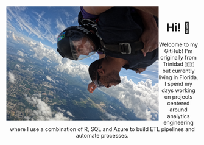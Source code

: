 <img width="400" align='left' src="header_image.jpg">

<h1 align="center"> Hi! 👋 </h1>

<p align="center">
Welcome to my GitHub! I'm originally from Trinidad 🇹🇹 but currently living in Florida. I spend my days working on projects centered around analytics engineering where I use a combination of R, SQL and Azure to build ETL pipelines and automate processes.
</p>
